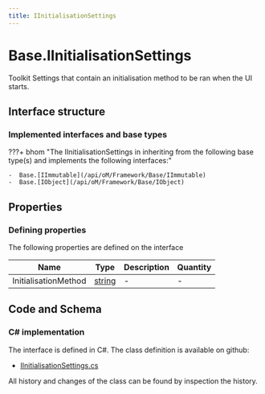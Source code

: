 ```yaml
---
title: IInitialisationSettings
---
```


# Base.IInitialisationSettings

Toolkit Settings that contain an initialisation method to be ran when the UI starts.

## Interface structure

### Implemented interfaces and base types

???+ bhom "The IInitialisationSettings in inheriting from the following base type(s) and implements the following interfaces:"

    -  Base.[IImmutable](/api/oM/Framework/Base/IImmutable)
    -  Base.[IObject](/api/oM/Framework/Base/IObject)


## Properties



### Defining properties

The following properties are defined on the interface

| Name             | Type             | Description      | Quantity         |
|------------------|------------------|------------------|------------------|
| InitialisationMethod | [string](https://learn.microsoft.com/en-us/dotnet/api/System.String?view=netstandard-2.0) | - | - |


## Code and Schema

### C# implementation

The interface is defined in C#. The class definition is available on github:

- [IInitialisationSettings.cs](https://github.com/BHoM/BHoM/blob/develop/BHoM/Interface/IInitialisationSettings.cs)

All history and changes of the class can be found by inspection the history.

